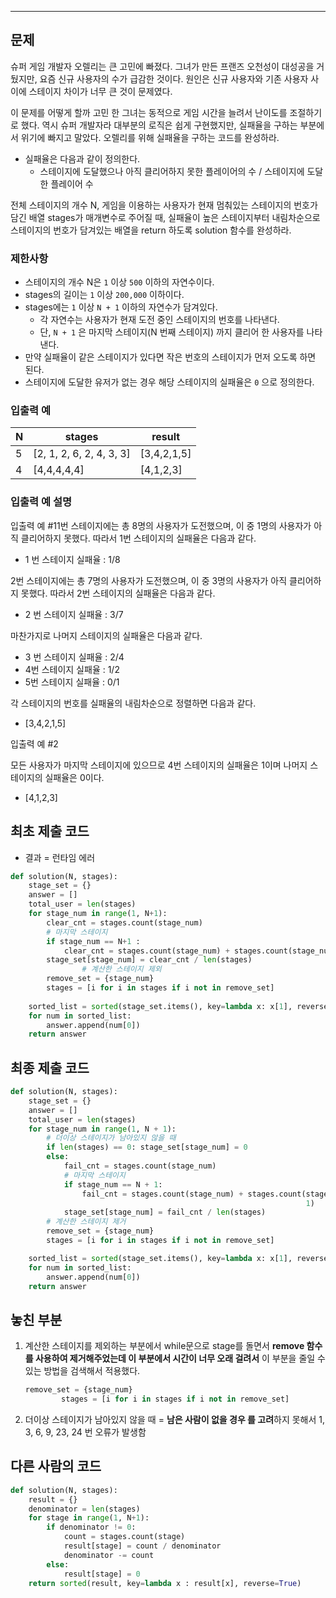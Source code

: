 ---

## 문제

슈퍼 게임 개발자 오렐리는 큰 고민에 빠졌다. 그녀가 만든 프랜즈 오천성이 대성공을 거뒀지만, 요즘 신규 사용자의 수가 급감한 것이다. 원인은 신규 사용자와 기존 사용자 사이에 스테이지 차이가 너무 큰 것이 문제였다.

이 문제를 어떻게 할까 고민 한 그녀는 동적으로 게임 시간을 늘려서 난이도를 조절하기로 했다. 역시 슈퍼 개발자라 대부분의 로직은 쉽게 구현했지만, 실패율을 구하는 부분에서 위기에 빠지고 말았다. 오렐리를 위해 실패율을 구하는 코드를 완성하라.

- 실패율은 다음과 같이 정의한다.
    - 스테이지에 도달했으나 아직 클리어하지 못한 플레이어의 수 / 스테이지에 도달한 플레이어 수

전체 스테이지의 개수 N, 게임을 이용하는 사용자가 현재 멈춰있는 스테이지의 번호가 담긴 배열 stages가 매개변수로 주어질 때, 실패율이 높은 스테이지부터 내림차순으로 스테이지의 번호가 담겨있는 배열을 return 하도록 solution 함수를 완성하라.

### 제한사항

- 스테이지의 개수 N은 `1` 이상 `500` 이하의 자연수이다.
- stages의 길이는 `1` 이상 `200,000` 이하이다.
- stages에는 `1` 이상 `N + 1` 이하의 자연수가 담겨있다.
    - 각 자연수는 사용자가 현재 도전 중인 스테이지의 번호를 나타낸다.
    - 단, `N + 1` 은 마지막 스테이지(N 번째 스테이지) 까지 클리어 한 사용자를 나타낸다.
- 만약 실패율이 같은 스테이지가 있다면 작은 번호의 스테이지가 먼저 오도록 하면 된다.
- 스테이지에 도달한 유저가 없는 경우 해당 스테이지의 실패율은 `0` 으로 정의한다.

### 입출력 예

| N | stages | result |
| --- | --- | --- |
| 5 | [2, 1, 2, 6, 2, 4, 3, 3] | [3,4,2,1,5] |
| 4 | [4,4,4,4,4] | [4,1,2,3] |

### 입출력 예 설명

입출력 예 #11번 스테이지에는 총 8명의 사용자가 도전했으며, 이 중 1명의 사용자가 아직 클리어하지 못했다. 따라서 1번 스테이지의 실패율은 다음과 같다.

- 1 번 스테이지 실패율 : 1/8

2번 스테이지에는 총 7명의 사용자가 도전했으며, 이 중 3명의 사용자가 아직 클리어하지 못했다. 따라서 2번 스테이지의 실패율은 다음과 같다.

- 2 번 스테이지 실패율 : 3/7

마찬가지로 나머지 스테이지의 실패율은 다음과 같다.

- 3 번 스테이지 실패율 : 2/4
- 4번 스테이지 실패율 : 1/2
- 5번 스테이지 실패율 : 0/1

각 스테이지의 번호를 실패율의 내림차순으로 정렬하면 다음과 같다.

- [3,4,2,1,5]

입출력 예 #2

모든 사용자가 마지막 스테이지에 있으므로 4번 스테이지의 실패율은 1이며 나머지 스테이지의 실패율은 0이다.

- [4,1,2,3]

## 최초 제출 코드

- 결과 = 런타임 에러

```python
def solution(N, stages):
    stage_set = {}
    answer = []
    total_user = len(stages)
    for stage_num in range(1, N+1):
        clear_cnt = stages.count(stage_num)
        # 마지막 스테이지
        if stage_num == N+1 : 
            clear_cnt = stages.count(stage_num) + stages.count(stage_num+1)
        stage_set[stage_num] = clear_cnt / len(stages)
				# 계산한 스테이지 제외
        remove_set = {stage_num}
        stages = [i for i in stages if i not in remove_set]
        
    sorted_list = sorted(stage_set.items(), key=lambda x: x[1], reverse=True)
    for num in sorted_list:
        answer.append(num[0])
    return answer
```

## 최종 제출 코드

```python
def solution(N, stages):
    stage_set = {}
    answer = []
    total_user = len(stages)
    for stage_num in range(1, N + 1):
        # 더이상 스테이지가 남아있지 않을 때
        if len(stages) == 0: stage_set[stage_num] = 0
        else:
            fail_cnt = stages.count(stage_num)
            # 마지막 스테이지
            if stage_num == N + 1:
                fail_cnt = stages.count(stage_num) + stages.count(stage_num +
                                                                  1)
            stage_set[stage_num] = fail_cnt / len(stages)
        # 계산한 스테이지 제거
        remove_set = {stage_num}
        stages = [i for i in stages if i not in remove_set]

    sorted_list = sorted(stage_set.items(), key=lambda x: x[1], reverse=True)
    for num in sorted_list:
        answer.append(num[0])
    return answer
```

## 놓친 부분

1. 계산한 스테이지를 제외하는 부분에서 while문으로 stage를 돌면서 **remove 함수를 사용하여 제거해주었는데 이 부분에서 시간이 너무 오래 걸려서** 이 부분을 줄일 수 있는 방법을 검색해서 적용했다.
    
    ```python
    remove_set = {stage_num}
    		stages = [i for i in stages if i not in remove_set]
    ```
    
2. 더이상 스테이지가 남아있지 않을 때 = **남은 사람이 없을 경우 를 고려**하지 못해서 1, 3, 6, 9, 23, 24 번 오류가 발생함

## 다른 사람의 코드

```python
def solution(N, stages):
    result = {}
    denominator = len(stages)
    for stage in range(1, N+1):
        if denominator != 0:
            count = stages.count(stage)
            result[stage] = count / denominator
            denominator -= count
        else:
            result[stage] = 0
    return sorted(result, key=lambda x : result[x], reverse=True)
```